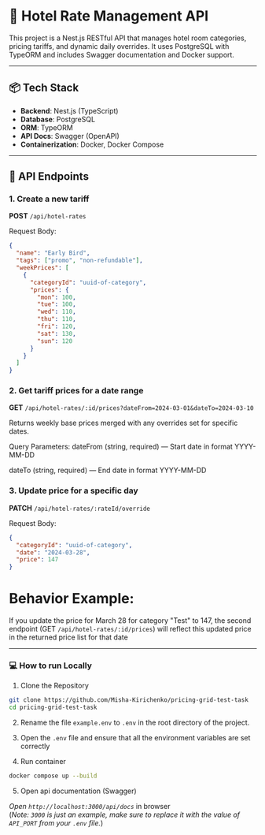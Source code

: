 # 🏨 Hotel Rate Management API

This project is a Nest.js RESTful API that manages hotel room categories, pricing tariffs, and dynamic daily overrides. It uses PostgreSQL with TypeORM and includes Swagger documentation and Docker support.

---

## 📦 Tech Stack

- **Backend**: Nest.js (TypeScript)
- **Database**: PostgreSQL
- **ORM**: TypeORM
- **API Docs**: Swagger (OpenAPI)
- **Containerization**: Docker, Docker Compose

---

## 📌 API Endpoints

### 1. **Create a new tariff**

**POST** `/api/hotel-rates`

Request Body:

```json
{
  "name": "Early Bird",
  "tags": ["promo", "non-refundable"],
  "weekPrices": [
    {
      "categoryId": "uuid-of-category",
      "prices": {
        "mon": 100,
        "tue": 100,
        "wed": 110,
        "thu": 110,
        "fri": 120,
        "sat": 130,
        "sun": 120
      }
    }
  ]
}
```

### 2. **Get tariff prices for a date range**

**GET** `/api/hotel-rates/:id/prices?dateFrom=2024-03-01&dateTo=2024-03-10`

Returns weekly base prices merged with any overrides set for specific dates.

Query Parameters:
dateFrom (string, required) — Start date in format YYYY-MM-DD

dateTo (string, required) — End date in format YYYY-MM-DD

### 3. Update price for a specific day

**PATCH** `/api/hotel-rates/:rateId/override`

Request Body:

```json
{
  "categoryId": "uuid-of-category",
  "date": "2024-03-28",
  "price": 147
}
```


# Behavior Example:
If you update the price for March 28 for category "Test" to 147,
the second endpoint (GET `/api/hotel-rates/:id/prices`) will reflect this updated price in the returned price list for that date

---

### 💻 How to run  Locally
1. Clone the Repository
```bash
git clone https://github.com/Misha-Kirichenko/pricing-grid-test-task
cd pricing-grid-test-task
```
2. Rename the file `example.env` to `.env` in the root directory of the project.

3. Open the `.env` file and ensure that all the environment variables are set correctly

4. Run container

```bash
docker compose up --build
````

5. Open api documentation (Swagger)

_Open `http://localhost:3000/api/docs`_ in browser  
(_Note: `3000` is just an example, make sure to replace it with the value of `API_PORT` from your `.env` file._)
